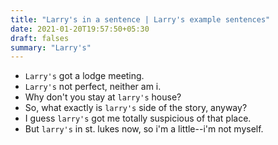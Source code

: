 ```yaml
---
title: "Larry's in a sentence | Larry's example sentences"
date: 2021-01-20T19:57:50+05:30
draft: falses
summary: "Larry's"
---
```

- `Larry's` got a lodge meeting.
- `Larry's` not perfect, neither am i.
- Why don't you stay at `larry's` house?
- So, what exactly is `larry's` side of the story, anyway?
- I guess `larry's` got me totally suspicious of that place.
- But `larry's` in st. lukes now, so i'm a little--i'm not myself.
                 
